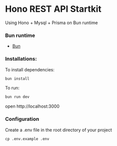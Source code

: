 # Hono REST API Startkit

Using Hono + Mysql + Prisma on Bun runtime

### Bun runtime

- [Bun](https://bun.sh)

### Installations:

To install dependencies:

```sh
bun install
```

To run:

```sh
bun run dev
```

open http://localhost:3000

### Configuration

Create a .env file in the root directory of your project

```
cp .env.example .env
```
